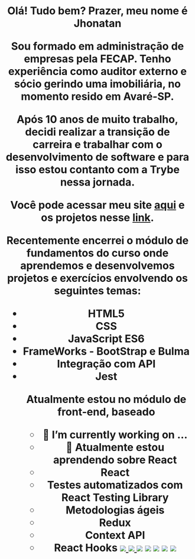 <H1 align="center">Olá! Tudo bem? Prazer, meu nome é Jhonatan</>

Sou formado em administração de empresas pela FECAP. Tenho experiência como auditor externo e sócio gerindo uma imobiliária, no momento resido em Avaré-SP.

Após 10 anos de muito trabalho, decidi realizar a transição de carreira e trabalhar com o desenvolvimento de software e para isso estou contanto com a Trybe nessa jornada.

Você pode acessar meu site <a href="https://jiarguello.github.io" target="_blank">aqui</a> e os projetos nesse <a href="https://jiarguello.github.io/projects.html" target="_blank">link</a>.


Recentemente encerrei o módulo de fundamentos do curso onde aprendemos e desenvolvemos projetos e exercícios envolvendo os seguintes temas:
<ul>
  <li>HTML5</>
  <li>CSS</>
  <li>JavaScript ES6</>
  <li>FrameWorks - BootStrap e Bulma</>
  <li>Integração com API</>
  <li>Jest</>
</>

Atualmente estou no módulo de front-end, baseado 


- 🔭 I’m currently working on ...
- 🌱 Atualmente estou aprendendo sobre React 
<ul>
  <li>React</>
  <li>Testes automatizados com React Testing Library</>
  <li>Metodologias ágeis</>
  <li>Redux</>
  <li>Context API</>
  <li>React Hooks</>
</>


<a href="https://www.linkedin.com/in/jhonatan-arguello/">
  <img href="https://www.linkedin.com/in/jhonatan-arguello/" src="https://img.shields.io/badge/LinkedIn-0077B5?style=for-the-badge&logo=linkedin&logoColor=white"/>
</a>
<a href="mailto:jhonatan.arguello@gmail.com?subject=Olá!">
  <img src="https://img.shields.io/badge/Gmail-D14836?style=for-the-badge&logo=gmail&logoColor=white" />
</a>


<img src="https://img.shields.io/badge/HTML5-E34F26?style=for-the-badge&logo=html5&logoColor=white">

<img src="https://img.shields.io/badge/CSS3-1572B6?style=for-the-badge&logo=css3&logoColor=white">

<img src="https://img.shields.io/badge/JavaScript-323330?style=for-the-badge&logo=javascript&logoColor=F7DF1E">

<img src="https://img.shields.io/badge/Bootstrap-563D7C?style=for-the-badge&logo=bootstrap&logoColor=white">

<img src="https://img.shields.io/badge/React-20232A?style=for-the-badge&logo=react&logoColor=61DAFB">
